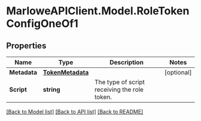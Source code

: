 # MarloweAPIClient.Model.RoleTokenConfigOneOf1

## Properties

Name | Type | Description | Notes
------------ | ------------- | ------------- | -------------
**Metadata** | [**TokenMetadata**](TokenMetadata.md) |  | [optional] 
**Script** | **string** | The type of script receiving the role token. | 

[[Back to Model list]](../README.md#documentation-for-models) [[Back to API list]](../README.md#documentation-for-api-endpoints) [[Back to README]](../README.md)


